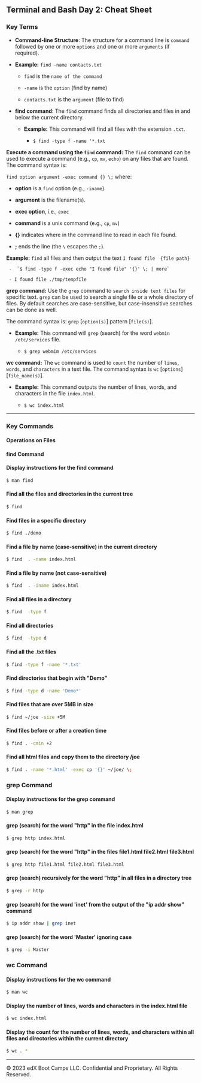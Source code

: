 ## Terminal and Bash Day 2: Cheat Sheet 

### Key Terms

- **Command-line Structure**: The structure for a command line is `command` followed by one or more `options` and one or more `arguments` (if required).

- **Example:** `find -name contacts.txt`

    * `find` is the `name of the command`

    * `-name` is the `option` (find by name)

    * `contacts.txt` is the `argument` (file to find)
     
- **find command**: The `find` command finds all directories and files in and below the current  directory.  

    - **Example:** This command will find all files with the extension `.txt`.
    
        *  `$ find -type f -name '*.txt`

**Execute a command using the `find` command:** The `find` command can be used to execute a command (e.g., `cp`, `mv`, `echo`) on any files that are found. The command syntax is:

`find option argument -exec command {} \;` where:

- **option** is a `find` option (e.g., `-iname`).

- **argument** is the filename(s).

- **exec option**, i.e., `exec`

- **command** is a unix command (e.g., `cp`, `mv`)

- **{}** indicates where in the command line to read in each file found.

- **\;** ends the line (the `\` escapes the `;`).

**Example:** `find` all files and then output the text `I found file  {file path}`

     -  `$ find -type f -exec echo "I found file" '{}' \; | more`

     - I found file ./tmp/tempfile 

**grep command:** Use the `grep` command to `search inside text files` for specific text.  `grep` can be used to search a single file or a whole directory of files. By default searches are case-sensitive, but case-insensitive searches can be done as well.

The command syntax is: `grep` [`option(s)`] pattern [`file(s)`]. 

 - **Example:** This command will `grep` (search) for the word `webmin` `/etc/services` file.

    * `$ grep webmim /etc/services`

**wc command:** The `wc` command is used to `count` the number of `lines`, `words`, and `characters` in a text file. The command syntax is `wc` [`options`] [`file_name(s)`]. 

 - **Example:** This command outputs the number of lines, words, and characters in the file `index.html`.

    * `$ wc index.html`

----
    
### Key Commands

#### Operations on Files
 
#### find Command

#### Display instructions for the find command

```bash
$ man find
```

#### Find all the files and directories in the current tree  

```bash
$ find
```

#### Find files in a specific directory

```bash
$ find ./demo
```

#### Find a file by name (case-sensitive) in the current directory

```bash
$ find  . -name index.html
```

#### Find a file by name (not case-sensitive)

```bash
$ find  . -iname index.html
```

#### Find all files in a directory

```bash
$ find  -type f
```

#### Find all directories

```bash
$ find  -type d 
```

#### Find all the .txt files

```bash
$ find -type f -name '*.txt'
```

#### Find directories that begin with "Demo"

```bash
$ find -type d -name 'Demo*'
```

#### Find files that are over 5MB in size

```bash
$ find ~/joe -size +5M
```

#### Find files before or after a creation time

```bash
$ find . -cmin +2
```

#### Find all html files and copy them to the directory /joe

```bash
$ find . -name '*.html' -exec cp '{}' ~/joe/ \;
```

### grep Command

#### Display instructions for the grep command

```bash
$ man grep
```

#### grep (search) for the word "http" in the file index.html

```bash
$ grep http index.html
```

#### grep (search) for the word "http" in the files file1.html file2.html file3.html

```bash
$ grep http file1.html file2.html file3.html
```

#### grep (search) recursively for the word "http" in all files in a directory tree

```bash
$ grep -r http 
```

#### grep (search) for the word 'inet' from the output of the "ip addr show" command

```bash
$ ip addr show | grep inet

```

#### grep (search) for the word 'Master' ignoring case

```bash
$ grep -i Master
```

### wc Command

#### Display instructions for the wc command

```bash
$ man wc
```

#### Display the number of lines, words and characters in the index.html file

```bash
$ wc index.html
```

#### Display the count for the number of lines, words, and characters within all files and directories within the current directory

```bash
$ wc . *
```

-------

&copy; 2023 edX Boot Camps LLC. Confidential and Proprietary. All Rights Reserved.
